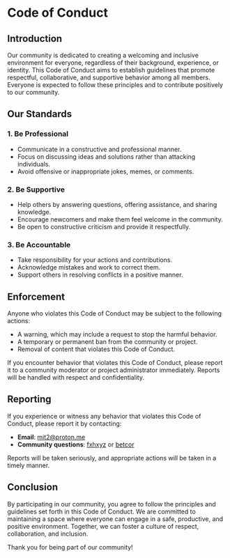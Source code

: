 # Code of Conduct

## Introduction

Our community is dedicated to creating a welcoming and inclusive environment for everyone, regardless of their background, experience, or identity. This Code of Conduct aims to establish guidelines that promote respectful, collaborative, and supportive behavior among all members. Everyone is expected to follow these principles and to contribute positively to our community.

## Our Standards

### 1. **Be Professional**
   - Communicate in a constructive and professional manner.
   - Focus on discussing ideas and solutions rather than attacking individuals.
   - Avoid offensive or inappropriate jokes, memes, or comments.

### 2. **Be Supportive**
   - Help others by answering questions, offering assistance, and sharing knowledge.
   - Encourage newcomers and make them feel welcome in the community.
   - Be open to constructive criticism and provide it respectfully.

### 3. **Be Accountable**
   - Take responsibility for your actions and contributions.
   - Acknowledge mistakes and work to correct them.
   - Support others in resolving conflicts in a positive manner.
  
## Enforcement

Anyone who violates this Code of Conduct may be subject to the following actions:
  
- A warning, which may include a request to stop the harmful behavior.
- A temporary or permanent ban from the community or project.
- Removal of content that violates this Code of Conduct.

If you encounter behavior that violates this Code of Conduct, please report it to a community moderator or project administrator immediately. Reports will be handled with respect and confidentiality.

## Reporting

If you experience or witness any behavior that violates this Code of Conduct, please report it by contacting:

- **Email**: [mit2@proton.me](mailto:mit2@proton.me)
- **Community questions**: [fxhxyz](https://t.me/FxHxYz) or [betcor](https://t.me/betcorr)
  
Reports will be taken seriously, and appropriate actions will be taken in a timely manner.

## Conclusion

By participating in our community, you agree to follow the principles and guidelines set forth in this Code of Conduct. We are committed to maintaining a space where everyone can engage in a safe, productive, and positive environment. Together, we can foster a culture of respect, collaboration, and inclusion.

Thank you for being part of our community!

